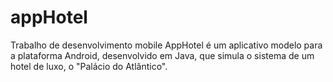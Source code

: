# appHotel
Trabalho de desenvolvimento mobile
AppHotel é um aplicativo modelo para a plataforma Android, desenvolvido em Java, que simula o sistema de um hotel de luxo, o "Palácio do Atlântico".


